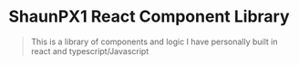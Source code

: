 # ShaunPX1 React Component Library

> This is a library of components and logic I have personally built in react and typescript/Javascript